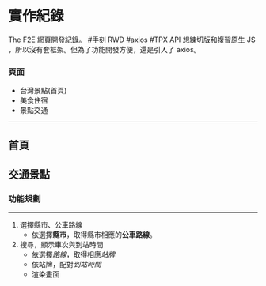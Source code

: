 # 實作紀錄

The F2E 網頁開發紀錄。 #手刻 RWD #axios #TPX API
想練切版和複習原生 JS ，所以沒有套框架。但為了功能開發方便，還是引入了 axios。

### 頁面

- 台灣景點(首頁)
- 美食住宿
- 景點交通

---

## 首頁

## 交通景點

### 功能規劃

---

1. 選擇縣市、公車路線
   - 依選擇**縣市**，取得縣市相應的**公車路線**。
2. 搜尋，顯示車次與到站時間
   - 依選擇*路線*，取得相應*站牌*
   - 依站牌，配對*到站時間*
   - 渲染畫面
